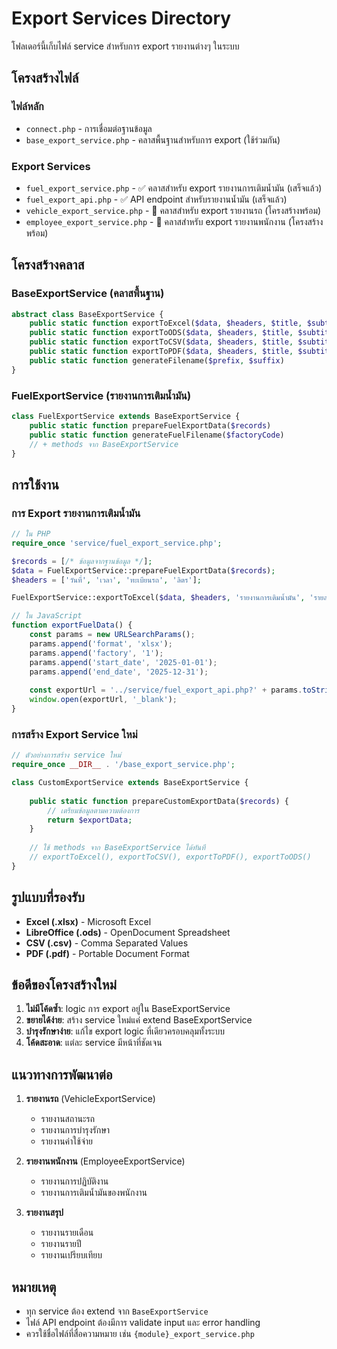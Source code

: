 # Export Services Directory

โฟลเดอร์นี้เก็บไฟล์ service สำหรับการ export รายงานต่างๆ ในระบบ

## โครงสร้างไฟล์

### ไฟล์หลัก
- `connect.php` - การเชื่อมต่อฐานข้อมูล
- `base_export_service.php` - คลาสพื้นฐานสำหรับการ export (ใช้ร่วมกัน)

### Export Services
- `fuel_export_service.php` - ✅ คลาสสำหรับ export รายงานการเติมน้ำมัน (เสร็จแล้ว)
- `fuel_export_api.php` - ✅ API endpoint สำหรับรายงานน้ำมัน (เสร็จแล้ว)
- `vehicle_export_service.php` - 🚧 คลาสสำหรับ export รายงานรถ (โครงสร้างพร้อม)
- `employee_export_service.php` - 🚧 คลาสสำหรับ export รายงานพนักงาน (โครงสร้างพร้อม)

## โครงสร้างคลาส

### BaseExportService (คลาสพื้นฐาน)
```php
abstract class BaseExportService {
    public static function exportToExcel($data, $headers, $title, $subtitle, $filename, $filterText)
    public static function exportToODS($data, $headers, $title, $subtitle, $filename, $filterText)
    public static function exportToCSV($data, $headers, $title, $subtitle, $filename, $filterText)
    public static function exportToPDF($data, $headers, $title, $subtitle, $filename, $filterText)
    public static function generateFilename($prefix, $suffix)
}
```

### FuelExportService (รายงานการเติมน้ำมัน)
```php
class FuelExportService extends BaseExportService {
    public static function prepareFuelExportData($records)
    public static function generateFuelFilename($factoryCode)
    // + methods จาก BaseExportService
}
```

## การใช้งาน

### การ Export รายงานการเติมน้ำมัน

```php
// ใน PHP
require_once 'service/fuel_export_service.php';

$records = [/* ข้อมูลจากฐานข้อมูล */];
$data = FuelExportService::prepareFuelExportData($records);
$headers = ['วันที่', 'เวลา', 'ทะเบียนรถ', 'ลิตร'];

FuelExportService::exportToExcel($data, $headers, 'รายงานการเติมน้ำมัน', 'รายละเอียด', 'filename');
```

```javascript
// ใน JavaScript
function exportFuelData() {
    const params = new URLSearchParams();
    params.append('format', 'xlsx');
    params.append('factory', '1');
    params.append('start_date', '2025-01-01');
    params.append('end_date', '2025-12-31');
    
    const exportUrl = '../service/fuel_export_api.php?' + params.toString();
    window.open(exportUrl, '_blank');
}
```

### การสร้าง Export Service ใหม่

```php
// ตัวอย่างการสร้าง service ใหม่
require_once __DIR__ . '/base_export_service.php';

class CustomExportService extends BaseExportService {
    
    public static function prepareCustomExportData($records) {
        // เตรียมข้อมูลตามความต้องการ
        return $exportData;
    }
    
    // ใช้ methods จาก BaseExportService ได้ทันที
    // exportToExcel(), exportToCSV(), exportToPDF(), exportToODS()
}
```

## รูปแบบที่รองรับ

- **Excel (.xlsx)** - Microsoft Excel
- **LibreOffice (.ods)** - OpenDocument Spreadsheet  
- **CSV (.csv)** - Comma Separated Values
- **PDF (.pdf)** - Portable Document Format

## ข้อดีของโครงสร้างใหม่

1. **ไม่มีโค้ดซ้ำ**: logic การ export อยู่ใน BaseExportService
2. **ขยายได้ง่าย**: สร้าง service ใหม่แค่ extend BaseExportService
3. **บำรุงรักษาง่าย**: แก้ไข export logic ที่เดียวครอบคลุมทั้งระบบ
4. **โค้ดสะอาด**: แต่ละ service มีหน้าที่ชัดเจน

## แนวทางการพัฒนาต่อ

1. **รายงานรถ** (VehicleExportService)
   - รายงานสถานะรถ
   - รายงานการบำรุงรักษา
   - รายงานค่าใช้จ่าย

2. **รายงานพนักงาน** (EmployeeExportService)
   - รายงานการปฏิบัติงาน
   - รายงานการเติมน้ำมันของพนักงาน

3. **รายงานสรุป**
   - รายงานรายเดือน
   - รายงานรายปี
   - รายงานเปรียบเทียบ

## หมายเหตุ

- ทุก service ต้อง extend จาก `BaseExportService`
- ไฟล์ API endpoint ต้องมีการ validate input และ error handling
- ควรใช้ชื่อไฟล์ที่สื่อความหมาย เช่น `{module}_export_service.php`

